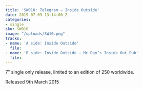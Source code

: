 ```yaml
---
title: 'SW010: Telegram – Inside Outside'
date: 2019-07-09 13:14:00 Z
categories:
- single
sku: SW010
image: "/uploads/SW10.png"
tracks:
- name: 'A side: Inside Outside'
  file: 
- name: 'B side: Inside Outside – Mr Dan’s Inside Out Dub'
  file: 
---
```


7″ single only release, limited to an edition of 250 worldwide.

Released 9th March 2015